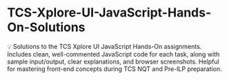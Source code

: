 # TCS-Xplore-UI-JavaScript-Hands-On-Solutions
💡 Solutions to the TCS Xplore UI JavaScript Hands-On assignments. Includes clean, well-commented JavaScript code for each task, along with sample input/output, clear explanations, and browser screenshots. Helpful for mastering front-end concepts during TCS NQT and Pre-ILP preparation.

